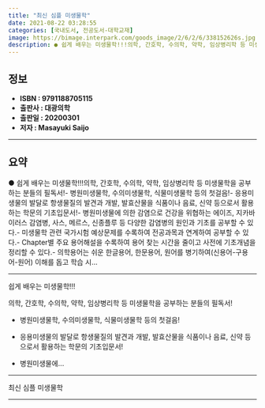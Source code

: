 ```yaml
---
title: "최신 심플 미생물학"
date: 2021-08-22 03:28:55
categories: [국내도서, 전공도서-대학교재]
image: https://bimage.interpark.com/goods_image/2/6/2/6/338152626s.jpg
description: ● 쉽게 배우는 미생물학!!!의학, 간호학, 수의학, 약학, 임상병리학 등 미생물학을 공부하는 분들의 필독서!- 병원미생물학, 수의미생물학, 식물미생물학 등의 첫걸음!- 응용미생물의 발달로 항생물질의 발견과 개발, 발효산물을 식품이나 음료, 신약 등으로서 활용하는 학문의 기초입문서!-
---
```


## **정보**

- **ISBN : 9791188705115**
- **출판사 : 대광의학**
- **출판일 : 20200301**
- **저자 : Masayuki Saijo**

------



## **요약**

●  쉽게 배우는 미생물학!!!의학, 간호학, 수의학, 약학, 임상병리학 등 미생물학을 공부하는 분들의 필독서!- 병원미생물학, 수의미생물학, 식물미생물학 등의 첫걸음!- 응용미생물의 발달로 항생물질의 발견과 개발, 발효산물을 식품이나 음료, 신약 등으로서 활용하는 학문의 기초입문서!- 병원미생물에 의한 감염으로 건강을 위협하는 에이즈, 지카바이러스 감염병, 사스, 메르스, 신종플루 등 다양한 감염병의 원인과 기초를 공부할 수 있다.- 미생물학 관련 국가시험 예상문제를 수록하여 전공과목과 연계하여 공부할 수 있다.- Chapter별 주요 용어해설을 수록하여 용어 찾는 시간을 줄이고 사전에 기초개념을 정리할 수 있다.- 의학용어는 쉬운 한글용어, 한문용어, 원어를 병기하여(신용어-구용어-원어) 이해를 돕고 학습 시...

------

쉽게 배우는 미생물학!!!

의학, 간호학, 수의학, 약학, 임상병리학 등 미생물학을 공부하는 분들의 필독서!

- 병원미생물학, 수의미생물학, 식물미생물학 등의 첫걸음!

- 응용미생물의 발달로 항생물질의 발견과 개발, 발효산물을 식품이나 음료, 신약 등으로서 활용하는
  학문의 기초입문서!

- 병원미생물에... 

------


최신 심플 미생물학 

------


